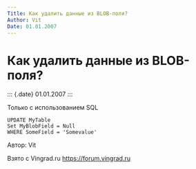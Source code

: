 ```yaml
---
Title: Как удалить данные из BLOB-поля?
Author: Vit
Date: 01.01.2007
---
```



Как удалить данные из BLOB-поля?
================================

::: {.date}
01.01.2007
:::

Только с использованием SQL

    UPDATE MyTable
    Set MyBlobField = Null
    WHERE SomeField = 'Somevalue'

Автор: Vit

Взято с Vingrad.ru <https://forum.vingrad.ru>
